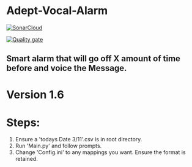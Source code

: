 # Adept-Vocal-Alarm

[![SonarCloud](https://sonarcloud.io/images/project_badges/sonarcloud-black.svg)](https://sonarcloud.io/summary/new_code?id=maxacode_Adept-Vocal-Alarm)

[![Quality gate](https://sonarcloud.io/api/project_badges/quality_gate?project=maxacode_Adept-Vocal-Alarm)](https://sonarcloud.io/summary/new_code?id=maxacode_Adept-Vocal-Alarm)

## Smart alarm that will go off X amount of time before and voice the Message.

# Version 1.6
# Steps:
1. Ensure a 'todays Date 3/11'.csv is in root directory. 
2. Run 'Main.py' and follow prompts. 
3. Change 'Config.ini' to any mappings you want. Ensure the format is retained. 